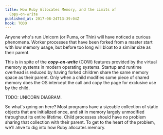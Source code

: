 ```yaml
---
title: How Ruby Allocates Memory, and the Limits of
  Copy-on-write
published_at: 2017-08-24T13:39:04Z
hook: TODO
---
```


Anyone who's run Unicorn (or Puma, or Thin) will have
noticed a curious phenomena. Worker processes that have
been forked from a master start with low memory usage, but
before too long will bloat to a similar size as their
parent.

This is in spite of the ***copy-on-write*** (COW) features
provided by the virtual memory systems in modern operating
systems. Startup and runtime overhead is reduced by having
forked children share the same memory space as their
parent. Only when a child modifies some piece of shared
memory does the OS intercept the call and copy the page for
exclusive use by the child.

TODO: UNICORN DIAGRAM.

So what's going on here? Most programs have a sizeable
collection of static objects that are initialized once, and
sit in memory largely unmodified throughout its entire
lifetime. Child processes should have no problem sharing
that collection with their parent. To get to the heart of
the problem, we'll ahve to dig into how Ruby allocates
memory.
